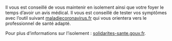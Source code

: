 Il vous est conseillé de vous maintenir en isolement ainsi
que votre foyer le temps d’avoir un avis médical.
Il vous est conseillé de tester
vos symptômes avec l’outil suivant
[maladiecoronavirus.fr](https://www.maladiecoronavirus.fr/)
qui vous orientera vers le professionnel de santé adapté.

Pour plus d’informations sur l’isolement :
[solidarites-sante.gouv.fr](https://solidarites-sante.gouv.fr/IMG/pdf/covid19_fiche_patients-2.pdf).
